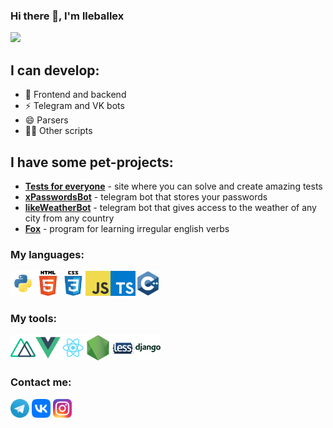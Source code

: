 ### Hi there 👋, I'm lleballex

![](https://komarev.com/ghpvc/?username=lleballex&color=blueviolet)

## I can develop:

- 💪 Frontend and backend
- ⚡ Telegram and VK bots
- 😄 Parsers
- 🤹🏽 Other scripts

## I have some pet-projects:

- **[Tests for everyone](http://codeem.ru)** - site where you can solve and create amazing tests
- **[xPasswordsBot](https://t.me/xPasswordsBot)** - telegram bot that stores your passwords
- **[likeWeatherBot](https://t.me/likeWeatherBot)** - telegram bot that gives access to the weather of any city from any country
- **[Fox](https://github.com/lleballex/fox)** - program for learning irregular english verbs

### My languages:

<img width="40px" align="left" title="Python" src="https://raw.githubusercontent.com/github/explore/main/topics/python/python.png">
<img width="40px" align="left" title="HTML" src="https://raw.githubusercontent.com/github/explore/main/topics/html/html.png">
<img width="40px" align="left" title="CSS" src="https://raw.githubusercontent.com/github/explore/main/topics/css/css.png">
<img width="40px" align="left" title="JavaScript" src="https://raw.githubusercontent.com/github/explore/main/topics/javascript/javascript.png">
<img width="40px" align="left" title="TypeScript" src="https://raw.githubusercontent.com/github/explore/main/topics/typescript/typescript.png">
<img width="40px" title="C++" src="https://raw.githubusercontent.com/github/explore/main/topics/cpp/cpp.png">

### My tools:

<img width="40px" align="left" title="Nuxt" src="https://raw.githubusercontent.com/github/explore/main/topics/nuxt/nuxt.png">
<img width="40px" align="left" title="Vue" src="https://raw.githubusercontent.com/github/explore/main/topics/vue/vue.png">
<img width="40px" align="left" title="React" src="https://raw.githubusercontent.com/github/explore/main/topics/react/react.png">
<img width="40px" align="left" title="NodeJS" src="https://raw.githubusercontent.com/github/explore/main/topics/nodejs/nodejs.png">
<img width="40px" align="left" title="Less" src="https://raw.githubusercontent.com/github/explore/main/topics/less/less.png">
<img width="40px" title="Django" src="https://raw.githubusercontent.com/github/explore/main/topics/django/django.png">


### Contact me:

[<img width="30px" title="lleballex | Telegram" src="https://raw.githubusercontent.com/github/explore/main/topics/telegram/telegram.png">](https://t.me/lleballex)
[<img width="30px" title="lleballex | VK" src="https://raw.githubusercontent.com/github/explore/main/topics/vk/vk.png">](https://vk.com/lleballex)
[<img width="30px" title="lleballex | Instagram" src="https://raw.githubusercontent.com/github/explore/main/topics/instagram/instagram.png">](https://instagram.com/lleballex)
